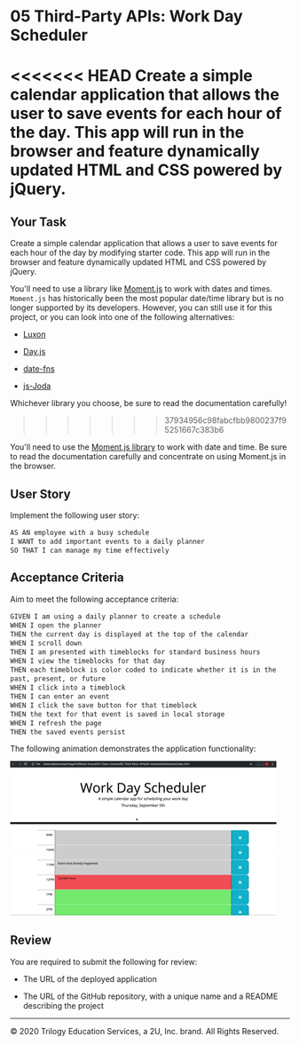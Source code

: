 # 05 Third-Party APIs: Work Day Scheduler

<<<<<<< HEAD
Create a simple calendar application that allows the user to save events for each hour of the day. This app will run in the browser and feature dynamically updated HTML and CSS powered by jQuery.
=======
## Your Task

Create a simple calendar application that allows a user to save events for each hour of the day by modifying starter code. This app will run in the browser and feature dynamically updated HTML and CSS powered by jQuery.

You'll need to use a library like [Moment.js](https://momentjs.com/) to work with dates and times. `Moment.js` has historically been the most popular date/time library but is no longer supported by its developers. However, you can still use it for this project, or you can look into one of the following alternatives:

  * [Luxon](https://moment.github.io/luxon/)

  * [Day.js](https://day.js.org/)

  * [date-fns](https://date-fns.org/)

  * [js-Joda](https://js-joda.github.io/js-joda/)

Whichever library you choose, be sure to read the documentation carefully!
>>>>>>> 37934956c98fabcfbb9800237f95251667c383b6

You'll need to use the [Moment.js library](https://momentjs.com/) to work with date and time. Be sure to read the documentation carefully and concentrate on using Moment.js in the browser.

## User Story

Implement the following user story:

```
AS AN employee with a busy schedule
I WANT to add important events to a daily planner
SO THAT I can manage my time effectively
```

## Acceptance Criteria

Aim to meet the following acceptance criteria:

```
GIVEN I am using a daily planner to create a schedule
WHEN I open the planner
THEN the current day is displayed at the top of the calendar
WHEN I scroll down
THEN I am presented with timeblocks for standard business hours
WHEN I view the timeblocks for that day
THEN each timeblock is color coded to indicate whether it is in the past, present, or future
WHEN I click into a timeblock
THEN I can enter an event
WHEN I click the save button for that timeblock
THEN the text for that event is saved in local storage
WHEN I refresh the page
THEN the saved events persist
```

The following animation demonstrates the application functionality:

![A user clicks on slots on the color-coded calendar and edits the events.](./Assets/05-third-party-apis-homework-demo.gif)

## Review

You are required to submit the following for review:

* The URL of the deployed application

* The URL of the GitHub repository, with a unique name and a README describing the project

- - -
© 2020 Trilogy Education Services, a 2U, Inc. brand. All Rights Reserved.
